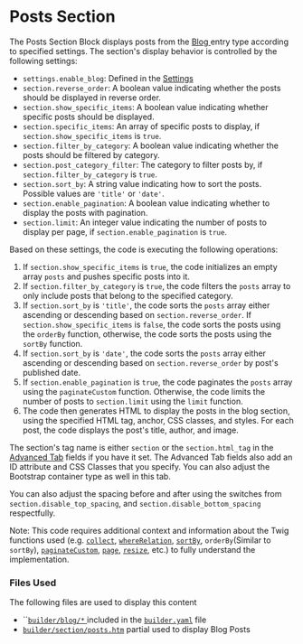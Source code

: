 # Posts Section

The Posts Section Block displays posts from the [Blog ](../../blog/)entry type according to specified settings. The section's display behavior is controlled by the following settings:

* `settings.enable_blog`: Defined in the [Settings](../../settings.md)
* `section.reverse_order`: A boolean value indicating whether the posts should be displayed in reverse order.
* `section.show_specific_items`: A boolean value indicating whether specific posts should be displayed.
* `section.specific_items`: An array of specific posts to display, if `section.show_specific_items` is `true`.
* `section.filter_by_category`: A boolean value indicating whether the posts should be filtered by category.
* `section.post_category_filter`: The category to filter posts by, if `section.filter_by_category` is `true`.
* `section.sort_by`: A string value indicating how to sort the posts. Possible values are `'title'` or `'date'`.
* `section.enable_pagination`: A boolean value indicating whether to display the posts with pagination.
* `section.limit`: An integer value indicating the number of posts to display per page, if `section.enable_pagination` is `true`.

Based on these settings, the code is executing the following operations:

1. If `section.show_specific_items` is `true`, the code initializes an empty array `posts` and pushes specific posts into it.
2. If `section.filter_by_category` is `true`, the code filters the `posts` array to only include posts that belong to the specified category.
3. If `section.sort_by` is `'title'`, the code sorts the `posts` array either ascending or descending based on `section.reverse_order`. If `section.show_specific_items` is `false`, the code sorts the posts using the `orderBy` function, otherwise, the code sorts the posts using the `sortBy` function.
4. If `section.sort_by` is `'date'`, the code sorts the `posts` array either ascending or descending based on `section.reverse_order` by post's published date.
5. If `section.enable_pagination` is `true`, the code paginates the `posts` array using the `paginateCustom` function. Otherwise, the code limits the number of posts to `section.limit` using the `limit` function.
6. The code then generates HTML to display the posts in the blog section, using the specified HTML tag, anchor, CSS classes, and styles. For each post, the code displays the post's title, author, and image.

The section's tag name is either `section` or the `section.html_tag` in the [Advanced Tab](section/advanced-tab.md) fields if you have it set. The Advanced Tab fields also add an ID attribute and CSS Classes that you specify. You can also adjust the Bootstrap container type as well in this tab.&#x20;

You can also adjust the spacing before and after using the switches from `section.disable_top_spacing`, and `section.disable_bottom_spacing` respectfully.

Note: This code requires additional context and information about the Twig functions used (e.g. [`collect`](https://docs.octobercms.com/3.x/markup/function/collect.html), [`whereRelation`](https://docs.octobercms.com/3.x/cms/components/collection.html#performing-queries), [`sortBy`](https://docs.octobercms.com/3.x/markup/function/collect.html#sortby), `orderBy`(Similar to `sortBy`), [`paginateCustom`](https://docs.octobercms.com/3.x/cms/features/pagination.html#multiple-pagination-instances), [`page`](https://docs.octobercms.com/3.x/markup/filter/page.html), [`resize`](https://docs.octobercms.com/3.x/markup/filter/resize.html), etc.) to fully understand the implementation.

### Files Used

The following files are used to display this content

* ``[`builder/blog/*` ](https://github.com/artistro08/tailor-starter/tree/main/seeds/blueprints/content/mixins/builder/blog)included in the [`builder.yaml`](https://github.com/artistro08/tailor-starter/blob/main/seeds/blueprints/content/mixins/builder/builder.yaml) file
* [`builder/section/posts.htm`](https://github.com/artistro08/tailor-starter/blob/main/partials/builder/sections/posts.htm) partial used to display Blog Posts

